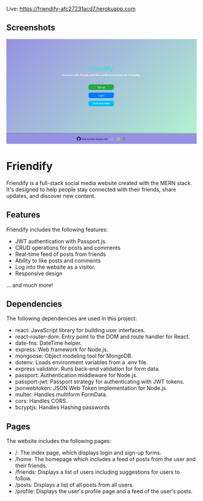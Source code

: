 Live: https://friendify-afc27231acd7.herokuapp.com

## Screenshots

![Screenshot of the Home Page](./frontend/src/images/Landing-page.png)

# Friendify

Friendify is a full-stack social media website created with the MERN stack. It's designed to help people stay connected with their friends, share updates, and discover new content.

## Features

Friendify includes the following features:

- JWT authentication with Passport.js.
- CRUD operations for posts and comments
- Real-time feed of posts from friends
- Ability to like posts and comments
- Log into the website as a visitor.
- Responsive design

... and much more!

## Dependencies

The following dependencies are used in this project:

- react: JavaScript library for building user interfaces.
- react-router-dom: Entry point to the DOM and route handler for React.
- date-fns: DateTime helper.
- express: Web framework for Node.js.
- mongoose: Object modeling tool for MongoDB.
- dotenv: Loads environment variables from a .env file.
- express validator: Runs back-end validation for form data.
- passport: Authentication middleware for Node.js.
- passport-jwt: Passport strategy for authenticating with JWT tokens.
- jsonwebtoken: JSON Web Token implementation for Node.js.
- multer: Handles multiform FormData.
- cors: Handles CORS.
- bcryptjs: Handles Hashing passwords

## Pages

The website includes the following pages:

- /: The index page, which displays login and sign-up forms.
- /home: The homepage which includes a feed of posts from the user and their friends.
- /friends: Displays a list of users including suggestions for users to follow.
- /posts: Displays a list of all posts from all users.
- /profile: Displays the user's profile page and a feed of the user's posts.